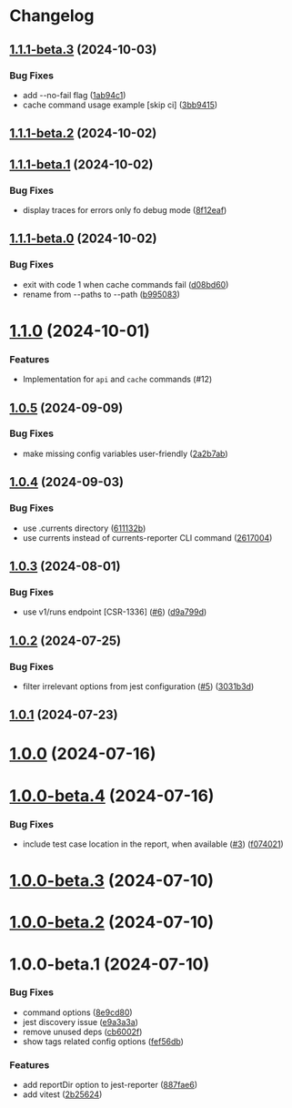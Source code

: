 # Changelog

## [1.1.1-beta.3](https://github.com/currents-dev/currents-reporter/compare/@currents/cmd-v1.1.1-beta.2...${npm.name}-v1.1.1-beta.3) (2024-10-03)


### Bug Fixes

* add --no-fail flag ([1ab94c1](https://github.com/currents-dev/currents-reporter/commit/1ab94c1d743bea11c3aac69806df59c51ce51487))
* cache command usage example [skip ci] ([3bb9415](https://github.com/currents-dev/currents-reporter/commit/3bb9415612f2d2e4f564596c8fc4a3e140cfd6be))

## [1.1.1-beta.2](https://github.com/currents-dev/currents-reporter/compare/@currents/cmd-v1.1.1-beta.1...${npm.name}-v1.1.1-beta.2) (2024-10-02)

## [1.1.1-beta.1](https://github.com/currents-dev/currents-reporter/compare/@currents/cmd-v1.1.1-beta.0...${npm.name}-v1.1.1-beta.1) (2024-10-02)


### Bug Fixes

* display traces for errors only fo debug mode ([8f12eaf](https://github.com/currents-dev/currents-reporter/commit/8f12eafeb9dc06f56db5d5d3805c0ec4e2eea4f4))

## [1.1.1-beta.0](https://github.com/currents-dev/currents-reporter/compare/@currents/cmd-v1.1.0...${npm.name}-v1.1.1-beta.0) (2024-10-02)


### Bug Fixes

* exit with code 1 when cache commands fail ([d08bd60](https://github.com/currents-dev/currents-reporter/commit/d08bd608978ff4c03d61d8e9f820df3d494b64f8))
* rename from --paths to --path ([b995083](https://github.com/currents-dev/currents-reporter/commit/b99508354d2dbc4af77ed32852acc5d8ad7d8981))

# [1.1.0](https://github.com/currents-dev/currents-reporter/compare/@currents/cmd-v1.0.5...${npm.name}-v1.1.0) (2024-10-01)

### Features

* Implementation for `api` and `cache` commands (#12)

## [1.0.5](https://github.com/currents-dev/currents-reporter/compare/@currents/cmd-v1.0.4...${npm.name}-v1.0.5) (2024-09-09)

### Bug Fixes

- make missing config variables user-friendly ([2a2b7ab](https://github.com/currents-dev/currents-reporter/commit/2a2b7abb97cbf78546465538d7c48b97d6934bc4))

## [1.0.4](https://github.com/currents-dev/currents-reporter/compare/@currents/cmd-v1.0.3...${npm.name}-v1.0.4) (2024-09-03)

### Bug Fixes

- use .currents directory ([611132b](https://github.com/currents-dev/currents-reporter/commit/611132b286403fce4dcbf4343d82e9927611255d))
- use currents instead of currents-reporter CLI command ([2617004](https://github.com/currents-dev/currents-reporter/commit/26170046044f94dffda5bc967f2ab87a72cc0d8c))

## [1.0.3](https://github.com/currents-dev/currents-reporter/compare/@currents/cmd-v1.0.2...${npm.name}-v1.0.3) (2024-08-01)

### Bug Fixes

- use v1/runs endpoint [CSR-1336] ([#6](https://github.com/currents-dev/currents-reporter/issues/6)) ([d9a799d](https://github.com/currents-dev/currents-reporter/commit/d9a799dbcfa4db5908a2a168ce78adc544df45b5))

## [1.0.2](https://github.com/currents-dev/currents-reporter/compare/@currents/cmd-v1.0.1...${npm.name}-v1.0.2) (2024-07-25)

### Bug Fixes

- filter irrelevant options from jest configuration ([#5](https://github.com/currents-dev/currents-reporter/issues/5)) ([3031b3d](https://github.com/currents-dev/currents-reporter/commit/3031b3d78a394b0946daa1fd3ce4d2b73c32f9f3))

## [1.0.1](https://github.com/currents-dev/currents-reporter/compare/@currents/cmd-v1.0.0...${npm.name}-v1.0.1) (2024-07-23)

# [1.0.0](https://github.com/currents-dev/currents-reporter/compare/@currents/cmd-v1.0.0-beta.4...${npm.name}-v1.0.0) (2024-07-16)

# [1.0.0-beta.4](https://github.com/currents-dev/currents-reporter/compare/@currents/cmd-v1.0.0-beta.3...${npm.name}-v1.0.0-beta.4) (2024-07-16)

### Bug Fixes

- include test case location in the report, when available ([#3](https://github.com/currents-dev/currents-reporter/issues/3)) ([f074021](https://github.com/currents-dev/currents-reporter/commit/f074021627ba44d130abeea0d608edf71440840a))

# [1.0.0-beta.3](https://github.com/currents-dev/currents-reporter/compare/@currents/cmd-v1.0.0-beta.2...${npm.name}-v1.0.0-beta.3) (2024-07-10)

# [1.0.0-beta.2](https://github.com/currents-dev/currents-reporter/compare/@currents/cmd-v1.0.0-beta.1...${npm.name}-v1.0.0-beta.2) (2024-07-10)

# 1.0.0-beta.1 (2024-07-10)

### Bug Fixes

- command options ([8e9cd80](https://github.com/currents-dev/currents-reporter/commit/8e9cd8094ff5449f1431f8dd65da3a87daf32eaa))
- jest discovery issue ([e9a3a3a](https://github.com/currents-dev/currents-reporter/commit/e9a3a3aaf3031b0c8c0a98f824ffeb0abe3e8b41))
- remove unused deps ([cb6002f](https://github.com/currents-dev/currents-reporter/commit/cb6002f091b28769f105450b5c438add163c8d86))
- show tags related config options ([fef56db](https://github.com/currents-dev/currents-reporter/commit/fef56dbf67e9ecb82a508654eea059cf7c04c6f8))

### Features

- add reportDir option to jest-reporter ([887fae6](https://github.com/currents-dev/currents-reporter/commit/887fae637f5d08243323e30abedba919075939b6))
- add vitest ([2b25624](https://github.com/currents-dev/currents-reporter/commit/2b2562410adcce06de4e54abcc63c4a16603d27b))
